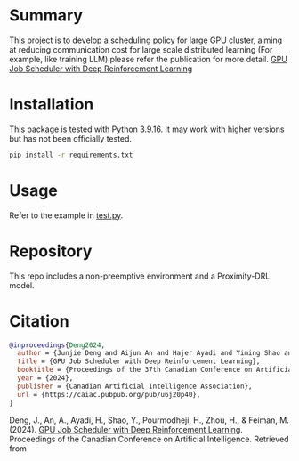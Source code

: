 # Summary

This project is to develop a scheduling policy for large GPU cluster, aiming at reducing communication cost for large scale distributed learning (For example, like training LLM) please refer the publication for more detail. [GPU Job Scheduler with Deep Reinforcement Learning](https://caiac.pubpub.org/pub/u6j20p40)

# Installation

This package is tested with Python 3.9.16. It may work with higher versions but has not been officially tested.

```bash
pip install -r requirements.txt
```

# Usage

Refer to the example in [test.py](test.py).

# Repository

This repo includes a non-preemptive environment and a Proximity-DRL model.

# Citation

```bibtex
@inproceedings{Deng2024,
  author = {Junjie Deng and Aijun An and Hajer Ayadi and Yiming Shao and Hossein Pourmodheji and Hao Zhou and Michael Feiman},
  title = {GPU Job Scheduler with Deep Reinforcement Learning},
  booktitle = {Proceedings of the 37th Canadian Conference on Artificial Intelligence},
  year = {2024},
  publisher = {Canadian Artificial Intelligence Association},
  url = {https://caiac.pubpub.org/pub/u6j20p40},
}
```

Deng, J., An, A., Ayadi, H., Shao, Y., Pourmodheji, H., Zhou, H., & Feiman, M. (2024). [GPU Job Scheduler with Deep Reinforcement Learning](https://caiac.pubpub.org/pub/u6j20p40). Proceedings of the Canadian Conference on Artificial Intelligence. Retrieved from 
